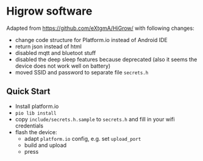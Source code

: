 Higrow software
======

Adapted from https://github.com/eXtgmA/HiGrow/ with following changes:

* change code structure for Platform.io instead of Android IDE
* return json instead of html
* disabled mqtt and bluetoot stuff
* disabled the deep sleep features because deprecated (also it seems the device does not work well on battery)
* moved SSID and password to separate file `secrets.h`

Quick Start
---------

* Install platform.io
* `pio lib install`
* copy `include/secrets.h.sample` to `secrets.h` and fill in your wifi credentials
* flash the device:
  * adapt `platform.io` config, e.g. set `upload_port`
  * build and upload
  * press
